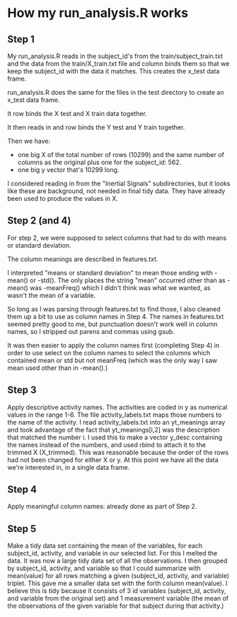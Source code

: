 How my run_analysis.R works
===========================

Step 1
------
My run_analysis.R reads in the subject_id's from the train/subject_train.txt and the data from the train/X_train.txt file and column binds them so that we keep the subject_id with the data it matches.  This creates the x_test data frame.

run_analysis.R does the same for the files in the test directory to create an x_test data frame. 

It row binds the X test and X train data together.

It then reads in and row binds the Y test and Y train together. 

Then we have:

* one big X  of the total number of rows (10299) and the same number of columns as the original plus one for the subject_id: 562.
* one big y vector that's 10299 long.


I considered reading in from the "Inertial Signals" subdirectories,
but it looks like these are background, not needed in final tidy data.
They have already been used to produce the values in X.


Step 2 (and 4)
------

For step 2, we were supposed to select columns that had to do with means or standard deviation.

The column meanings are described in features.txt.

I interpreted "means or standard deviation" to mean those ending with -mean() or -std(). The only places the string "mean" occurred other than as -mean() was -meanFreq() which I didn't think was what we wanted, as wasn't the mean of a variable.
 
So long as I was parsing through features.txt to find those, I also cleaned them up a bit to use as column names in Step 4.  The names in features.txt seemed pretty good to me, but punctuation doesn't work well in column names, so I stripped out parens and commas using gsub.

It was then easier to apply the column names first (completing Step 4) in order to use select on the column names to select the columns which contained mean or std but not meanFreq (which was the only way I saw mean used other than in -mean().)


Step 3
------

Apply descriptive activity names.  The activities are coded in y as numerical values in the range 1-6. The file activity_labels.txt maps those numbers to the name of the activity.  I read activity_labels.txt into an yt_meanings array and took advantage of the fact that yt_meanings[i,2] was the description that matched the number i.  I used this to make a vector y_desc containing the names instead of the numbers, and used rbind to attach it to the trimmed X (X_trimmed).  This was reasonable because the order of the rows had not been changed for either X or y.  At this point we have all the data we're interested in, in a single data frame.

Step 4
------

Apply meaningful column names: already done as part of Step 2.

Step 5
------

Make a tidy data set containing the mean of the variables, for each subject_id, activity, and variable in our selected list.  For this I melted the data.  It was now a large tidy data set of all the observations.  I then grouped by subject_id, activity, and variable so that I could summarize with mean(value) for all rows matching a given (subject_id, activity, and variable) triplet.  This gave me a smaller data set with the forth column mean(value).  I believe this is tidy because it consists of 3 id variables (subject_id, activity, and variable from the original set) and 1 measurement variable (the mean of the observations of the given variable for that subject during that activity.)

 

